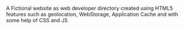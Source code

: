 A Fictional website as web developer directory 
created using HTML5 features such as geolocation, WebStorage, Application Cache and with some help of CSS and JS 
